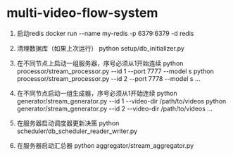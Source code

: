 # multi-video-flow-system

1. 启动redis
docker run --name my-redis -p 6379:6379 -d redis

2. 清理数据库（如果上次运行）
python setup/db_initializer.py

3. 在不同节点上启动一组服务器，序号必须从1开始连续
python processor/stream_processor.py --id 1 --port 7777 --model s
python processor/stream_processor.py --id 2 --port 7778 --model s
...

4. 在不同节点启动一组生成器，序号必须从1开始连续
python generator/stream_generator.py --id 1 --video-dir /path/to/videos
python generator/stream_generator.py --id 2 --video-dir /path/to/videos
...

5. 在服务器启动调度器更新决策
python scheduler/db_scheduler_reader_writer.py

6. 在服务器启动汇总器
python aggregator/stream_aggregator.py